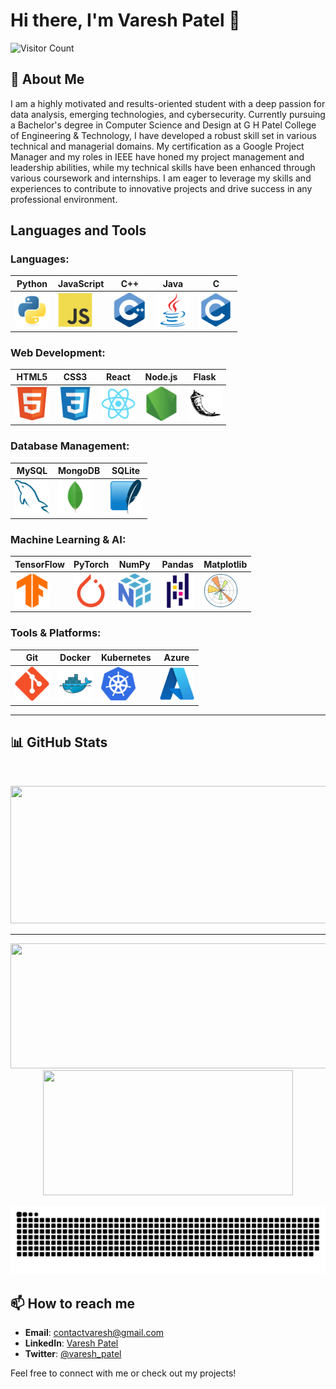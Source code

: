 # Hi there, I'm Varesh Patel 👋

![Visitor Count](https://komarev.com/ghpvc/?username=Haadesx&color=blueviolet)

## 🚀 About Me

I am a highly motivated and results-oriented student with a deep passion for data analysis, emerging technologies, and cybersecurity. Currently pursuing a Bachelor's degree in Computer Science and Design at G H Patel College of Engineering & Technology, I have developed a robust skill set in various technical and managerial domains. My certification as a Google Project Manager and my roles in IEEE have honed my project management and leadership abilities, while my technical skills have been enhanced through various coursework and internships. I am eager to leverage my skills and experiences to contribute to innovative projects and drive success in any professional environment.

## Languages and Tools

<div>

### Languages:
| Python | JavaScript | C++ | Java | C |
|----------|----------|----------|-----|-----|
|  <img src="https://github.com/devicons/devicon/blob/master/icons/python/python-original.svg" title="Python"  alt="Python" width="55" height="55"/> |  <img src="https://github.com/devicons/devicon/blob/master/icons/javascript/javascript-original.svg" title="JavaScript" alt="JavaScript" width="55" height="55"/> |  <img src="https://github.com/devicons/devicon/blob/master/icons/cplusplus/cplusplus-original.svg" title="C++" alt="C++" width="55" height="55"/> |  <img src="https://github.com/devicons/devicon/blob/master/icons/java/java-original.svg" title="Java" alt="Java" width="55" height="55"/> |  <img src="https://github.com/devicons/devicon/blob/master/icons/c/c-original.svg" title="C" alt="C" width="55" height="55"/> |

### Web Development:
| HTML5 | CSS3 | React | Node.js | Flask |
|----------|----------|----------|----------|----------|
|  <img src="https://github.com/devicons/devicon/blob/master/icons/html5/html5-original.svg" title="HTML5" alt="HTML5" width="55" height="55"/> |  <img src="https://github.com/devicons/devicon/blob/master/icons/css3/css3-original.svg" title="CSS3" alt="CSS3" width="55" height="55"/> |  <img src="https://github.com/devicons/devicon/blob/master/icons/react/react-original.svg" title="React" alt="React" width="55" height="55"/> |  <img src="https://github.com/devicons/devicon/blob/master/icons/nodejs/nodejs-original.svg" title="Node.js" alt="Node.js" width="55" height="55"/> |  <img src="https://github.com/devicons/devicon/blob/master/icons/flask/flask-original.svg" title="Flask" alt="Flask" width="55" height="55"/> |

### Database Management:
| MySQL | MongoDB | SQLite |
|----------|----------|----------|
|  <img src="https://github.com/devicons/devicon/blob/master/icons/mysql/mysql-original.svg" title="MySQL" alt="MySQL" width="55" height="55"/> |  <img src="https://github.com/devicons/devicon/blob/master/icons/mongodb/mongodb-original.svg" title="MongoDB" alt="MongoDB" width="55" height="55"/> |  <img src="https://github.com/devicons/devicon/blob/master/icons/sqlite/sqlite-original.svg" title="SQLite" alt="SQLite" width="55" height="55"/> |

### Machine Learning & AI:
| TensorFlow | PyTorch | NumPy | Pandas | Matplotlib |
|----------|----------|----------|----------|----------|
|  <img src="https://github.com/devicons/devicon/blob/master/icons/tensorflow/tensorflow-original.svg" title="TensorFlow" alt="TensorFlow" width="55" height="55"/> |  <img src="https://github.com/devicons/devicon/blob/master/icons/pytorch/pytorch-original.svg" title="PyTorch" alt="PyTorch" width="55" height="55"/> |  <img src="https://github.com/devicons/devicon/blob/master/icons/numpy/numpy-original.svg" title="NumPy" alt="NumPy" width="55" height="55"/> |  <img src="https://github.com/devicons/devicon/blob/master/icons/pandas/pandas-original.svg" title="Pandas" alt="Pandas" width="55" height="55"/> |  <img src="https://github.com/devicons/devicon/blob/master/icons/matplotlib/matplotlib-original.svg" title="Matplotlib" alt="Matplotlib" width="55" height="55"/> |

### Tools & Platforms:
| Git | Docker | Kubernetes | Azure |
|----------|----------|----------|----------|
|  <img src="https://github.com/devicons/devicon/blob/master/icons/git/git-original.svg" title="Git" alt="Git" width="55" height="55"/> |  <img src="https://github.com/devicons/devicon/blob/master/icons/docker/docker-original.svg" title="Docker" alt="Docker" width="55" height="55"/> |  <img src="https://github.com/devicons/devicon/blob/master/icons/kubernetes/kubernetes-original.svg" title="Kubernetes" alt="Kubernetes" width="55" height="55"/> |  <img src="https://github.com/devicons/devicon/blob/master/icons/azure/azure-original.svg" title="Azure" alt="Azure" width="55" height="55"/> |

</div>




---

## 📊 GitHub Stats

<div id="header" align="center">
  <img src="https://komarev.com/ghpvc/?username=Haadesx&style=for-the-badge&color=orange" alt=""/>
</div>

<p align="center">
  <img width="800" height="220" src="https://streak-stats.demolab.com?user=Haadesx&theme=highcontrast&hide_border=true&border_radius=5&card_width=800">
</p>

---

<p align="center">
  <img width="600" height="200" src="https://github-readme-stats.vercel.app/api?username=Haadesx&show_icons=true&theme=vision-friendly-dark">
  <img width="400" height="200" src="https://github-readme-stats.vercel.app/api/top-langs/?username=Haadesx&size_weight=0.0005&count_weight=0.3&layout=compact&theme=vision-friendly-dark">
</p>

<p align="center">
  <img width="1000" src="https://raw.githubusercontent.com/Haadesx/Haadesx/a5b175d5647d0d5828091668314e26c78eda4c58/snake.svg" alt="snake"/>
</p>



## 📫 How to reach me

- **Email**: [contactvaresh@gmail.com](mailto:contactvaresh@gmail.com)
- **LinkedIn**: [Varesh Patel](https://www.linkedin.com/in/vareshpatel)
- **Twitter**: [@varesh_patel](https://x.com/varesh_patel)

Feel free to connect with me or check out my projects!
